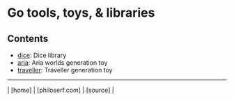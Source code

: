 # Go tools, toys, & libraries

## Contents

- [dice][dice]: Dice library
- [aria][aria]: Aria worlds generation toy
- [traveller][traveller]: Traveller generation toy

<hr>
| [home] | [philoserf.com] | [source] |

<!-- ref -->
[home]: https://philoserf.github.io/
[philoserf.com]: https://philoserf.com/
[source]: https://github.com/philoserf/go
[dice]: https://pkg.go.dev/github.com/philoserf/go/dice
[aria]: aria/
[traveller]: traveller/
